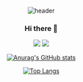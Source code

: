 <div align=center>
  
  ![header](https://capsule-render.vercel.app/api?type=waving&color=auto&height=200&text=Eunq's%50Github&fontSize=50)
  
### Hi there 👋

<img src="https://img.shields.io/badge/HTML5-E34F26?style=flat&logo=HTML5&logoColor=white"/> <img src="https://img.shields.io/badge/CSS3-1572B6?style=flat&logo=CSS3&logoColor=white"/>
  
[![Anurag's GitHub stats](https://github-readme-stats.vercel.app/api?username=eunq99&show_icons=true&theme=dracula)](https://github.com/eunq99/github-readme-stats)
  
  
[![Top Langs](https://github-readme-stats.vercel.app/api/top-langs/?username=eunq99&layout=compact&theme=dracula)](https://github.com/eunq99/github-readme-stats)

</div>
